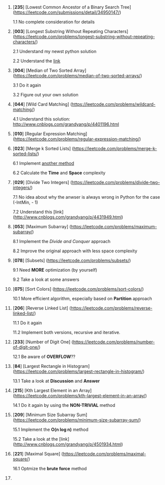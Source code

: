1. [__235__] [Lowest Common Ancestor of a Binary Search Tree] (https://leetcode.com/submissions/detail/34950147/)

   1.1 No complete consideration for details
   
2. [__003__] [Longest Substring Without Repeating Characters] (https://leetcode.com/problems/longest-substring-without-repeating-characters/)

   2.1 Understand my newst python solution
   
   2.2 Understand the [link](http://www.cnblogs.com/grandyang/p/4480780.html)
   
3. [__004__] [Median of Two Sorted Array] (https://leetcode.com/problems/median-of-two-sorted-arrays/)

   3.1 Do it again
   
   3.2 Figure out your own solution
   
4. [__044__] [Wild Card Matching] (https://leetcode.com/problems/wildcard-matching/)

   4.1 Understand this solution: http://www.cnblogs.com/grandyang/p/4401196.html
   
5. [__010__] [Regular Expression Matching] (https://leetcode.com/problems/regular-expression-matching/)

6. [__023__] [Merge k Sorted Lists] (https://leetcode.com/problems/merge-k-sorted-lists/)

   6.1 Implement [another method](http://www.cnblogs.com/grandyang/p/4606710.html)
   
   6.2 Calculate the __Time__ and __Space__ complexity
   
7. [__029__] [Divide Two Integers] (https://leetcode.com/problems/divide-two-integers/)

   7.1 No idea about why the anwser is always wrong in Python for the case (-IntMin, - 1)
   
   7.2 Understand this [link] (http://www.cnblogs.com/grandyang/p/4431949.html)
   
8. [__053__] [Maximum Subarray] (https://leetcode.com/problems/maximum-subarray/)

   8.1 Implement the _Divide and Conquer_ approach
   
   8.2 Improve the original approach with less space complexity
   
9. [__078__] [Subsets] (https://leetcode.com/problems/subsets/)

   9.1 Need __MORE__ optimization (by yourself)
   
   9.2 Take a look at some answers
   
10. [__075__] [Sort Colors] (https://leetcode.com/problems/sort-colors/)

    10.1 More efficient algorithm, especially based on __Partition__ approach
    
11. [__206__] [Reverse Linked List] (https://leetcode.com/problems/reverse-linked-list/)

    11.1 Do it again
    
    11.2 Implement both versions, recursive and iterative.
12. [__233__] [Number of Digit One] (https://leetcode.com/problems/number-of-digit-one/)

    12.1 Be aware of __OVERFLOW__??
13. [__84__] [Largest Rectangle in Histogram] (https://leetcode.com/problems/largest-rectangle-in-histogram/)

    13.1 Take a look at __Discussion__ and __Answer__
    
14. [__215__] [Kth Largest Element in an Array] (https://leetcode.com/problems/kth-largest-element-in-an-array/)

    14.1 Do it again by using the __NON-TRIVIAL__ method

15. [__209__] [Minimum Size Subarray Sum] (https://leetcode.com/problems/minimum-size-subarray-sum/)

    15.1 Implement the __O(n log n)__ method
    
    15.2 Take a look at the [link] (http://www.cnblogs.com/grandyang/p/4501934.html)
    
16. [__221__] [Maximal Square] (https://leetcode.com/problems/maximal-square/)

    16.1 Optmize the __brute force__ method
17. 
